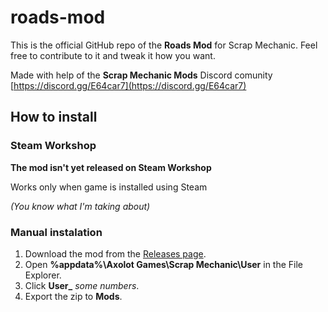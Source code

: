 # roads-mod

This is the official GitHub repo of the **Roads Mod** for Scrap Mechanic. Feel free to contribute to it and tweak it how you want.

Made with help of the **Scrap Mechanic Mods** Discord comunity [https://discord.gg/E64car7](https://discord.gg/E64car7)

## How to install

### Steam Workshop
**The mod isn't yet released on Steam Workshop**

Works only when game is installed using Steam

*(You know what I'm taking about)*

### Manual instalation
 1. Download the mod from the [Releases page](https://github.com/123skiper/roads-mod/releases).
 2. Open **%appdata%\Axolot Games\Scrap Mechanic\User** in the File Explorer.
 3. Click **User_** *some numbers*.
 4. Export the zip to **Mods**.
